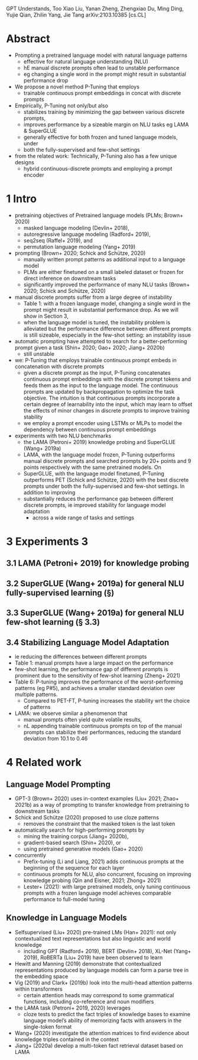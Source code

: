 GPT Understands, Too
Xiao Liu, Yanan Zheng, Zhengxiao Du, Ming Ding, Yujie Qian, Zhilin Yang,
  Jie Tang
arXiv:2103.10385 [cs.CL]

# Abstract

* Prompting a pretrained language model with natural language patterns
  * effective for natural language understanding (NLU)
  * hE manual discrete prompts often lead to unstable performance
  * eg changing a single word in the prompt might result in substantial
    performance drop
* We propose a novel method P-Tuning that employs
  * trainable continuous prompt embeddings in concat with discrete prompts
* Empirically, P-Tuning not only/but also
  * stabilizes training by minimizing the gap between various discrete prompts,
  * improves performance by a sizeable margin on NLU tasks eg LAMA & SuperGLUE
  * generally effective for both frozen and tuned language models, under
  * both the fully-supervised and few-shot settings
* from the related work: Technically, P-Tuning also has a few unique designs
  * hybrid continuous-discrete prompts and employing a prompt encoder

# 1 Intro

* pretraining objectives of Pretrained language models (PLMs; Brown+ 2020)
  * masked language modeling (Devlin+ 2018),
  * autoregressive language modeling (Radford+ 2019),
  * seq2seq (Raffel+ 2019), and
  * permutation language modeling (Yang+ 2019)
* prompting (Brown+ 2020; Schick and Schütze, 2020)
  * manually written prompt patterns as additional input to a language model
  * PLMs are either finetuned on a small labeled dataset or frozen for direct
    inference on downstream tasks
  * significantly improved the performance of many NLU tasks
    (Brown+ 2020; Schick and Schütze, 2020)
* manual discrete prompts suffer from a large degree of instability
  * Table 1: with a frozen language model, changing a single word in the prompt
    might result in substantial performance drop. As we will show in Section 3,
  * when the language model is tuned, the instability problem is alleviated but
    the performance difference between different prompts is still sizeable,
    especially in the few-shot setting: an instability issue
* automatic prompting have attempted to search for a better-performing prompt
  given a task (Shin+ 2020; Gao+ 2020; Jiang+ 2020b)
  * still unstable
* we: P-Tuning that employs
  trainable continuous prompt embeds in concatenation with discrete prompts
  * given a discrete prompt as the input, P-Tuning concatenates continuous
    prompt embeddings with the discrete prompt tokens and feeds them as the
    input to the language model. The continuous prompts are updated by
    backpropagation to optimize the task objective. The intuition is that
    continuous prompts incorporate a certain degree of learnability into the
    input, which may learn to offset the effects of minor changes in discrete
    prompts to improve training stability
  * we employ a prompt encoder using LSTMs or MLPs to model the dependency
    between continuous prompt embeddings
* experiments with two NLU benchmarks
  * the LAMA (Petroni+ 2019) knowledge probing and SuperGLUE (Wang+ 2019a)
  * LAMA, with the language model frozen, P-Tuning outperforms manual
    discrete prompts and searched prompts by 20+ points and 9 points
    respectively with the same pretrained models. On
  * SuperGLUE, with the language model finetuned, P-Tuning outperforms PET
    (Schick and Schütze, 2020) with the best discrete prompts under both the
    fully-supervised and few-shot settings. In addition to improving
  * substantially reduces the performance gap between different discrete
    prompts, ie improved stability for language model adaptation
    * across a wide range of tasks and settings

# 3 Experiments 3

## 3.1 LAMA (Petroni+ 2019) for knowledge probing

## 3.2 SuperGLUE (Wang+ 2019a) for general NLU fully-supervised learning (§)

## 3.3 SuperGLUE (Wang+ 2019a) for general NLU few-shot learning (§ 3.3)

## 3.4 Stabilizing Language Model Adaptation

* ie reducing the differences between different prompts
* Table 1: manual prompts have a large impact on the performance
* few-shot learning, the performance gap of different prompts is prominent
  due to the sensitivity of few-shot learning (Zheng+ 2021)
* Table 6: P-tuning improves the performance of the worst-performing patterns
  (eg P#5), and achieves a smaller standard deviation over multiple patterns.
  * Compared to PET-FT, P-tuning increases the stability
    wrt the choice of patterns
* LAMA: we observe similar a phenomenon that
  * manual prompts often yield quite volatile results,
  * nL appending trainable continuous prompts on top of the manual prompts can
    stabilize their performances,
    reducing the standard deviation from 10.1 to 0.46

# 4 Related work

## Language Model Prompting

* GPT-3 (Brown+ 2020) uses in-context examples (Liu+ 2021; Zhao+ 2021b) as a
  way of prompting to transfer knowledge from pretraining to downstream tasks
* Schick and Schütze (2020) proposed to use cloze patterns
  * removes the constraint that the masked token is the last token
* automatically search for high-performing prompts by
  * mining the training corpus (Jiang+ 2020b),
  * gradient-based search (Shin+ 2020), or
  * using pretrained generative models (Gao+ 2020)
* concurrently
  * Prefix-tuning (Li and Liang, 2021) adds continuous prompts at the beginning
    of the sequence for each layer
  * continuous prompts for NLU, also concurrent, focusing on improving
    knowledge probing (Qin and Eisner, 2021; Zhong+ 2021)
  * Lester+ (2021): with large pretrained models,
    only tuning continuous prompts with a frozen language model achieves
    comparable performance to full-model tuning

## Knowledge in Language Models

* Selfsupervised (Liu+ 2020) pre-trained LMs (Han+ 2021): not only
  contextualized text representations but also linguistic and world knowledge
  * including GPT (Radford+ 2019), BERT (Devlin+ 2018), XL-Net (Yang+ 2019),
    RoBERTa (Liu+ 2019) have been observed to learn 
* Hewitt and Manning (2019) demonstrate that contextualized representations
  produced by language models can form a parse tree in the embedding space
* Vig (2019) and Clark+ (2019b) look into the multi-head attention patterns
  within transformers
  * certain attention heads may correspond to some grammatical functions,
    including co-reference and noun modifiers
* the LAMA task (Petroni+ 2019, 2020) leverages
  * cloze tests to predict the fact triples of knowledge bases
    to examine language model’s ability of memorizing facts with
    answers in the single-token format
* Wang+ (2020) investigate the attention matrices
  to find evidence about knowledge triples contained in the context
* Jiang+ (2020a) develop a multi-token fact retrieval dataset based on LAMA
